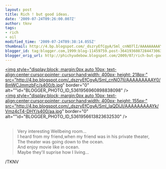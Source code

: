 ```yaml
---
layout: post
title: Rich ! but good ideas.
date: '2009-07-24T09:26:00.007Z'
author: tknv
tags:
- rich
- oil
modified_time: '2009-07-24T09:38:14.055Z'
thumbnail: http://4.bp.blogspot.com/_dszryEfCgyA/Sml_cnNO7lI/AAAAAAAAAY0/8mWCJmmzbFc/s72-c/b.jpg
blogger_id: tag:blogger.com,1999:blog-11459759.post-3641936087284473063
blogger_orig_url: http://phichyudebow.blogspot.com/2009/07/rich-but-good-ideas.html
---
```


<a onblur="try {parent.deselectBloggerImageGracefully();} catch(e) {}" href="http://4.bp.blogspot.com/_dszryEfCgyA/Sml_cnNO7lI/AAAAAAAAAY0/8mWCJmmzbFc/s1600-h/b.jpg"><img style="display:block; margin:0px auto 10px; text-align:center;cursor:pointer; cursor:hand;width: 400px; height: 218px;" src="http://4.bp.blogspot.com/_dszryEfCgyA/Sml_cnNO7lI/AAAAAAAAAY0/8mWCJmmzbFc/s400/b.jpg" border="0" alt=""id="BLOGGER_PHOTO_ID_5361956960898838098" /></a><br /><a onblur="try {parent.deselectBloggerImageGracefully();} catch(e) {}" href="http://4.bp.blogspot.com/_dszryEfCgyA/Sml_IaQDlJI/AAAAAAAAAYk/Vmz4cT4-DHY/s1600-h/aa.jpg"><img style="display:block; margin:0px auto 10px; text-align:center;cursor:pointer; cursor:hand;width: 400px; height: 155px;" src="http://4.bp.blogspot.com/_dszryEfCgyA/Sml_IaQDlJI/AAAAAAAAAYk/Vmz4cT4-DHY/s400/aa.jpg" border="0" alt=""id="BLOGGER_PHOTO_ID_5361956613823632530" /></a><br /><br /><blockquote>Very interesting Wellbeing room...<br />I heard from my friend,when my friend was in his private theater,<br />The theater was going down to the ocean.<br />And enjoy movie like in ocean.<br />Maybe they'll suprise how I living...</blockquote><div class="blogger-post-footer">/TKNV</div>
